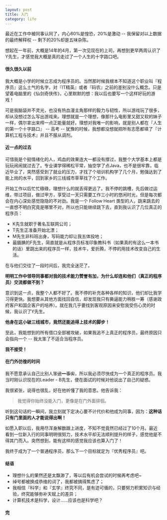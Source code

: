 ```yaml
---
layout: post
title: 入门
category: life
---
```



最近在工作中被同事认同了，内心60%是惶恐，20%是激动 -- 我保留对以上数据的最终解释权 -- 剩下的20%却是五味杂陈。

想起在一年前，大概是14年的4月，第一次见现在的上司，再想到更早两周认识了Y先生，才感觉我大概是真的走过了一个人生的十字路口吧。

#### 很久很久以前

我大概是小学的时候立志成为程序员的。当然那时候我根本不知道这个职业叫『程序员』这么土气的名字，对『IT精英』或者『码农』之前的差别没什么概念。只是望着电脑里的《仙剑奇侠传》，心里默默的想：我以后也要写一个这样好玩的游戏！

可是我脑袋并不灵光，也没有热血漫主角那样的毅力与韧性，所以游戏玩了很多，却从没想过怎么写出游戏来。理想就是一个理想，像那什么电影里又甜又软的妹子一样，偶尔拿出来榨一点正能量就好。理想对我唯一的影响，就是别人都在『人生的第一个十字路口』 -- 高考 -- 犹豫的时候，我想都没想就把所有志愿都填了『计算机工程与技术』并且不服从调剂。

#### 近一点的过去

可惜我是个挺情绪化的人，鸡血的效果连大一都没有撑过，我整个大学基本上都是玩玩闹闹就过去了。专业课学得稀松平常，抽空学了点Java，也不是很牢靠，临近毕业了，突然感受到了就业的压力，才找了个培训机构学了几个月，勉强达到了能上岗的水平，回到家乡的三线城市草草找了个工作。

开始工作以后忙忙碌碌，理想什么的就丢得更远了。我不停的跳槽，先后做过运维，带过项目，做过甲方，享受过一天只需要工作三小时的悠闲时光，但是每次都会在内心深处感觉隐隐的不对劲。我是一个 Follow Heart 类型的人，跳来跳去的一直想不明白究竟是哪里不对，所以也只能继续跳下去，直到我认识了几位真正的程序员：

- K先生就职于著名互联网公司；
- T先生正准备开始北漂；
- M先生非科班出身，写码能力却让我五体投地；
- 最腼腆的F先生，简直就是从程序员标准印象教科书（如果真的有这么一本书的话）里跳出来的程序员一样，技术牛，爱折腾，不停的用技术改变自己的生活。

在与他们交往了一段时间后，我完全迷茫了。

**明明工作中领导同事都对我的技术能力赞誉有加，为什么却连和他们（真正的程序员）交流都做不到？**

意识到这一点，我整个人都不好了。我不停的补充各种各样的知识，他们却比我学习得更快。我想要从其他方面找回自信，却发现我只有撕逼能力稍胜一筹（感谢政府客户和国企客户的培养）。就在我几乎要找到客观原因来安慰我受伤心灵的时候，我认识了Y先生。

**他身在这小破三线城市，竟然还能追得上技术的脚步！**

至此，我能想到的所有借口全部被攻破，如果我追不上真正的程序员，最终原因只会指向一个 -- 我太笨了不适合当程序员。

**我不接受！**

#### 在门外彷徨的时间

我不愿意承认自己比别人笨<span style="text-decoration: line-through">这一事实</span>，所以我必须尽快成为一个真正的程序员。我当时刚认识现在的Leader - B先生，便在面试的时候对他说出了自己的疑惑。

我很紧张，说得也很乱，好在他听懂了我的意思。他告诉我：

>我觉得你始终没能入门，更像是在门外面徘徊。

听到这句话的一瞬间，我立刻就下定决心要不计代价和他成为同事，因为：**这种话只有门里面的人才能说得出啊！**

如愿入职以后，我用尽浑身解数跟上进度，不知不觉竟然已经过了10个月。最近看到一位新入行的同事明明很努力，技术水平却无法顺利提升的样子，感觉他是不得其门而入。突然想到，能有这样的感觉我应该也算入门了！

我终于成为了一个普通程序员，那么下一个目标就定为『优秀程序员』吧。

#### 结语

- 理想什么的果然还是太飘渺了，等以后有机会尝试的时候再考虑吧~
- 绰号都被换成恭维的词了，我都被搞得焦虑了；
- 我相信『科学』和『玄学』终究不同，是有迹可循的，只要努力积累知识与经验，终究能够弥补天赋上的差异；
- 计算机技术是科学，设计……应该也是科学吧？

#### 完